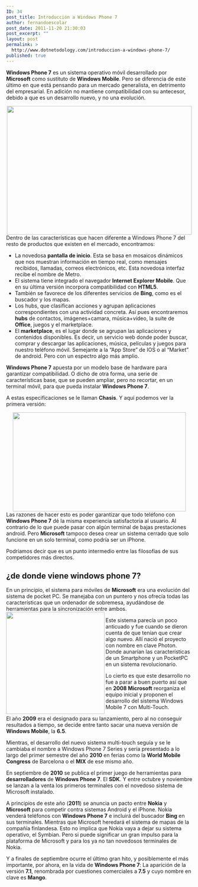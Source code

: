 ```yaml
---
ID: 34
post_title: Introducción a Windows Phone 7
author: fernandoescolar
post_date: 2011-11-20 21:30:03
post_excerpt: ""
layout: post
permalink: >
  http://www.dotnetodology.com/introduccion-a-windows-phone-7/
published: true
---
```

<strong>Windows Phone 7</strong> es un sistema operativo móvil desarrollado por <strong>Microsoft</strong> como sustituto de <strong>Windows Mobile</strong>. Pero se diferencia de este último en que está pensando para un mercado generalista, en detrimento del empresarial. En adición no mantiene compatibilidad con su antecesor, debido a que es un desarrollo nuevo, y no una evolución.
<div style="text-align: center;"><img src="/uploads/2012/09/windows-marketplace.jpg" alt="" width="500" height="348" align="middle" /></div>
Dentro de las características que hacen diferente a Windows Phone 7 del resto de productos que existen en el mercado, encontramos:
<ul>
	<li>La novedosa <strong>pantalla de inicio</strong>. Esta se basa en mosaicos dinámicos que nos muestran información en tiempo real, como mensajes recibidos, llamadas, correos electrónicos, etc. Esta novedosa interfaz recibe el nombre de Metro.</li>
	<li>El sistema tiene integrado el navegador<strong> Internet Explorer Mobile</strong>. Que en su última versión incorpora compatibilidad con <strong>HTML5</strong>.</li>
	<li>También se favorece de los diferentes servicios de <strong>Bing</strong>, como es el buscador y los mapas.</li>
	<li>Los hubs, que clasifican acciones y agrupan aplicaciones correspondientes con una actividad concreta. Así pues encontraremos <strong>hubs</strong> de contactos, imágenes+camara, música+vídeo, la suite de <strong>Office</strong>, juegos y el marketplace.</li>
	<li>El <strong>marketplace</strong>, es el lugar donde se agrupan las aplicaciones y contenidos disponibles. Es decir, un servicio web donde poder buscar, comprar y descargar las aplicaciones, música, películas y juegos para nuestro teléfono móvil. Semejante a la “App Store” de IOS o al “Market” de android. Pero con un espectro algo más amplio.</li>
</ul>
<strong>Windows Phone 7</strong> apuesta por un modelo base de hardware para garantizar compatibilidad. O dicho de otra forma, una serie de características base, que se pueden ampliar, pero no recortar, en un terminal móvil, para que pueda instalar <strong>Windows Phone 7</strong>.

A estas especificaciones se le llaman <strong>Chasis</strong>. Y aquí podemos ver la primera versión:
<div style="text-align: center;"><img src="/uploads/2012/09/chasis1.jpg" alt="" width="468" height="268" /></div>
Las razones de hacer esto es poder garantizar que todo teléfono con <strong>Windows Phone 7</strong> dé la misma experiencia satisfactoria al usuario. Al contrario de lo que puede pasar con algún terminal de bajas prestaciones android. Pero <strong>Microsoft</strong> tampoco desea crear un sistema cerrado que solo funcione en un solo terminal, como podría ser un iPhone.

Podríamos decir que es un punto intermedio entre las filosofías de sus competidores más directos.
<h2>¿de donde viene windows phone 7?</h2>
En un principio, el sistema para móviles de <strong>Microsoft</strong> era una evolución del sistema de pocket PC. Se manejaba con un puntero y nos ofrecía todas las características que un ordenador de sobremesa, ayudándose de herramientas para la sincronización entre ambos.

<img src="/uploads/2012/09/history.jpg" alt="" width="266" height="276" align="left" />

Este sistema parecía un poco anticuado y fue cuando se dieron cuenta de que tenían que crear algo nuevo. Allí nació el proyecto con nombre en clave Photon. Donde aunarían las características de un Smartphone y un PocketPC en un sistema revolucionario.

Lo cierto es que este desarrollo no fue a parar a buen puerto así que en <strong>2008 Microsoft</strong> reorganiza el equipo inicial y proponen el desarrollo del sistema Windows Mobile 7 con Multi-Touch.

El año <strong>2009</strong> era el designado para su lanzamiento, pero al no conseguir resultados a tiempo, se decide entre tanto sacar una nueva versión de <strong>Windows Mobile</strong>, la <strong>6.5</strong>.

Mientras, el desarrollo del nuevo sistema multi-touch seguía y se le cambiaba el nombre a Windows Phone 7 Series y sería presentado a lo largo del primer semestre del año <strong>2010</strong> en ferias como la <strong>World Mobile Congress</strong> de Barcelona o el <strong>MIX</strong> de ese mismo año.

En septiembre de <strong>2010</strong> se publica el primer juego de herramientas para <strong>desarrolladores</strong> de <strong>Windows Phone 7</strong>. El <strong>SDK</strong>. Y entre octubre y noviembre se lanzan a la venta los primeros terminales con el novedoso sistema de Microsoft instalado.

A principios de este año (<strong>2011</strong>) se anuncia un pacto entre <strong>Nokia</strong> y <strong>Microsoft</strong> para competir contra sistemas Android y el iPhone. Nokia venderá teléfonos con <strong>Windows Phone 7</strong> e incluirá del buscador <strong>Bing</strong> en sus terminales. Mientras que Microsoft heredará el sistema de mapas de la compañía finlandesa. Esto no implica que Nokia vaya a dejar su sistema operativo, el Symbian. Pero si puede significar un gran impulso para la plataforma de Microsoft y para los ya no tan novedosos terminales de Nokia.

Y a finales de septiembre ocurre el último gran hito, y posiblemente el más importante, por ahora, en la vida de <strong>Windows Phone 7</strong>: La aparición de la versión <strong>7.1</strong>, renombrada por cuestiones comerciales a<strong> 7.5</strong> y cuyo nombre en clave es <strong>Mango</strong>.